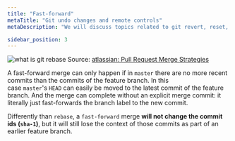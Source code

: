 ```yaml
---
title: "Fast-forward"
metaTitle: "Git undo changes and remote controls"
metaDescription: "We will discuss topics related to git revert, reset, rebase, stash, fetch, pull, push and merge."

sidebar_position: 3
---
```


![what is git rebase](/img/web-development/version-control/fast-forward.gif)
Source: [atlassian: Pull Request Merge Strategies](https://blog.developer.atlassian.com/pull-request-merge-strategies-the-great-debate/)

A fast-forward merge can only happen if in `master` there are no more recent commits than the commits of the feature branch. In this case `master`'s `HEAD` can easily be moved to the latest commit of the feature branch. And the merge can complete without an explicit merge commit: it literally just fast-forwards the branch label to the new commit.

Differently than `rebase`, a `fast-forward` merge **will not change the commit ids (`sha-1`)**, but it will still lose the context of those commits as part of an earlier feature branch.